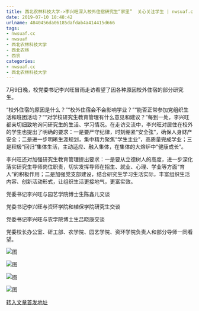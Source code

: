 ```yaml
---
title: 西北农林科技大学->李兴旺深入校外住宿研究生“家里”  关心关注学生 | nwsuaf.cc
date: 2019-07-10 18:48:42
urlname: 4840456da06185dafdab4a414415d666
tags: 
- nwsuaf.cc
- nwsuaf
- 西北农林科技大学
- 西北农林
- 西农
categories:
- nwsuaf.cc
- 西北农林科技大学
---
```



7月9日晚，校党委书记李兴旺冒雨走访看望了因各种原因校外住宿的部分研究生。

“校外住宿的原因是什么？”“校外住宿会不会影响学业？”“能否正常参加党组织生活和班团活动？”“对学校研究生教育管理有什么意见和建议？”每到一处，李兴旺都亲切细致地询问研究生的生活、学习情况。在走访交流中，李兴旺对居住在校外的学生也提出了明确的要求：一是要严守纪律，时刻绷紧“安全弦”，确保人身财产安全；二是进一步明晰生涯规划，集中精力聚焦“学生主业”，高质量完成学业；三是积极“回归”集体生活，主动适应、融入集体，在集体的大熔炉中“健康成长”。

李兴旺还对加强研究生教育管理提出要求：一是要从立德树人的高度，进一步深化落实研究生导师岗位职责，切实发挥导师在招生、就业、心理、学业等方面“育人”的积极作用；二是加强党支部建设，结合研究生学习生活实际，丰富组织生活内容、创新活动形式，让组织生活更接地气，更富实效。

党委书记李兴旺与园艺学院博士生陈鑫儿交谈

党委书记李兴旺与资环学院和植保学院研究生交谈

党委书记李兴旺与农学院博士生吕晓康交谈

党委校长办公室、研工部、农学院、园艺学院、资环学院负责人和部分导师一同看望。



![图](https://news.nwsuaf.edu.cn/images/content/2019-07/20190710155733380765.JPG)

![图](https://news.nwsuaf.edu.cn/images/content/2019-07/20190710155651054674.JPG)

![图](https://news.nwsuaf.edu.cn/images/content/2019-07/20190710155615299594.JPG)

![图](https://news.nwsuaf.edu.cn/images/content/2019-07/20190710155554177434.JPG)

[转入文章首发地址](https://news.nwsuaf.edu.cn/xnxw/90852.htm)